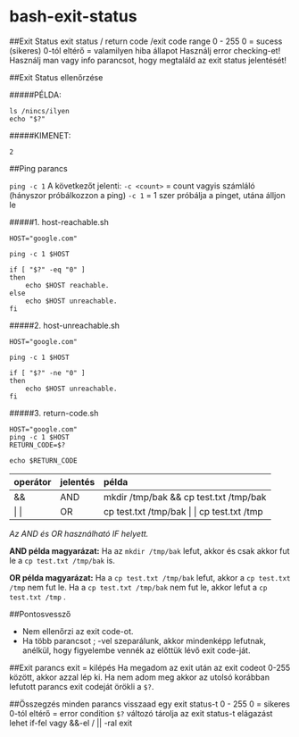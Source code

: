 # bash-exit-status

##Exit Status
exit status / return code /exit code
range 0 - 255
0 = sucess (sikeres)
0-tól eltérő = valamilyen hiba állapot
Használj error checking-et!
Használj man vagy info parancsot, hogy megtaláld az exit status jelentését!


##Exit Status ellenőrzése

#####PÉLDA:
```
ls /nincs/ilyen
echo "$?"
```
#####KIMENET:
```
2
```

##Ping parancs

`ping -c 1`
A következőt jelenti:
`-c <count>` = count vagyis számláló (hányszor próbálkozzon a ping)
`-c 1` = 1 szer próbálja a pinget, utána álljon le

#####1. host-reachable.sh

```
HOST="google.com"

ping -c 1 $HOST

if [ "$?" -eq "0" ]
then
    echo $HOST reachable.
else
    echo $HOST unreachable.
fi
```

#####2. host-unreachable.sh

```
HOST="google.com"

ping -c 1 $HOST

if [ "$?" -ne "0" ]
then
    echo $HOST unreachable.
fi

```

#####3. return-code.sh

```
HOST="google.com"
ping -c 1 $HOST
RETURN_CODE=$?

echo $RETURN_CODE

```
| operátor | jelentés | példa |
|:-|:-|:-|
| && | AND | mkdir /tmp/bak && cp test.txt /tmp/bak |
| &#124; &#124;| OR | cp test.txt /tmp/bak &#124; &#124; cp test.txt /tmp |


*Az AND és OR használható IF helyett.*

**AND példa magyarázat:**
Ha az `mkdir /tmp/bak` lefut, akkor és csak akkor fut le a `cp test.txt /tmp/bak` is.

**OR példa magyarázat:**
Ha a `cp test.txt /tmp/bak` lefut, akkor a `cp test.txt /tmp` nem fut le.
Ha a `cp test.txt /tmp/bak` nem fut le, akkor lefut a `cp test.txt /tmp` .

##Pontosvessző

- Nem ellenőrzi az exit code-ot.
- Ha több parancsot ; -vel szeparálunk, akkor mindenképp lefutnak, anélkül, hogy figyelembe vennék az előttük lévő exit code-ját.

##Exit parancs
exit = kilépés
Ha megadom az exit után az exit codeot 0-255 között, akkor azzal lép ki.
Ha nem adom meg akkor az utolsó korábban lefutott parancs exit codeját örökli a `$?`.

##Összegzés
minden parancs visszaad egy exit status-t
0 - 255
0 = sikeres
0-tól eltérő = error condition
`$?` változó tárolja az exit status-t
elágazást lehet if-fel vagy &&-el / || -ral
exit



